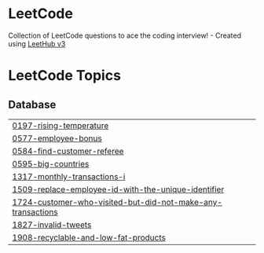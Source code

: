 # LeetCode
Collection of LeetCode questions to ace the coding interview! - Created using [LeetHub v3](https://github.com/raphaelheinz/LeetHub-3.0)

<!---LeetCode Topics Start-->
# LeetCode Topics
## Database
|  |
| ------- |
| [0197-rising-temperature](https://github.com/JIMINJI1/LeetCode/tree/master/0197-rising-temperature) |
| [0577-employee-bonus](https://github.com/JIMINJI1/LeetCode/tree/master/0577-employee-bonus) |
| [0584-find-customer-referee](https://github.com/JIMINJI1/LeetCode/tree/master/0584-find-customer-referee) |
| [0595-big-countries](https://github.com/JIMINJI1/LeetCode/tree/master/0595-big-countries) |
| [1317-monthly-transactions-i](https://github.com/JIMINJI1/LeetCode/tree/master/1317-monthly-transactions-i) |
| [1509-replace-employee-id-with-the-unique-identifier](https://github.com/JIMINJI1/LeetCode/tree/master/1509-replace-employee-id-with-the-unique-identifier) |
| [1724-customer-who-visited-but-did-not-make-any-transactions](https://github.com/JIMINJI1/LeetCode/tree/master/1724-customer-who-visited-but-did-not-make-any-transactions) |
| [1827-invalid-tweets](https://github.com/JIMINJI1/LeetCode/tree/master/1827-invalid-tweets) |
| [1908-recyclable-and-low-fat-products](https://github.com/JIMINJI1/LeetCode/tree/master/1908-recyclable-and-low-fat-products) |
<!---LeetCode Topics End-->